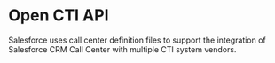 # Open CTI API

 Salesforce uses call center definition files to support the integration of Salesforce CRM Call Center with multiple CTI system vendors.

